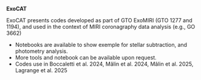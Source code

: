 <b>ExoCAT</b>

ExoCAT presents codes developed as part of GTO ExoMIRI (GTO 1277 and 1194), and used in the context of MIRI coronagraphy data analysis (e.g., GO 3662)
- Notebooks are available to show exemple for stellar subtraction, and photometry analysis.
- More tools and notebook can be available upon request.
- Codes use in Boccaletti et al. 2024, Mâlin et al. 2024, Mâlin et al. 2025, Lagrange et al. 2025 
